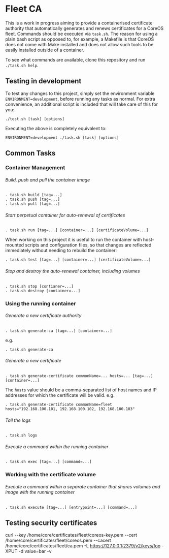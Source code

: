 # Fleet CA
This is a work in progress aiming to provide a containerised certificate authority that automatically generates and renews certificates for a CoreOS fleet. Commands should be executed via `task.sh`. The reason for using a plain bash script as opposed to, for example, a Makefile is that CoreOS does not come with Make installed and does not allow such tools to be easily installed outside of a container.

To see what commands are available, clone this repository and run `./task.sh help`.

## Testing in development
To test any changes to this project, simply set the environment variable `ENVIRONMENT=development`, before running any tasks as normal. For extra convenience, an additional script is included that will take care of this for you:
```
./test.sh [task] [options]
```
Executing the above is completely equivalent to:
```
ENVIRONMENT=development ./task.sh [task] [options]
```

## Common Tasks

### Container Management

###### Build, push and pull the container image
```
. task.sh build [tag=...]
. task.sh push [tag=...]
. task.sh pull [tag=...]
```

###### Start perpetual container for auto-renewal of certificates
```
. task.sh run [tag=...] [container=...] [certificateVolume=...]
```

When working on this project it is useful to run the container with host-mounted scripts and configuration files, so that changes are reflected immediately without needing to rebuild the container:

```
. task.sh test [tag=...] [container=...] [certificateVolume=...]
```

###### Stop and destroy the auto-renewal container, including volumes
```
. task.sh stop [contianer=...]
. task.sh destroy [container=...]
```

### Using the running container

###### Generate a new certificate authority
```
. task.sh generate-ca [tag=...] [container=...]
```

e.g.
```
. task.sh generate-ca
```

###### Generate a new certificate
```
. task.sh generate-certificate commonName=... hosts=... [tag=...] [container=...]
```

The `hosts` value should be a comma-separated list of host names and IP addresses for which the certificate will be valid. e.g.
```
. task.sh generate-certificate commonName=fleet hosts="192.168.100.101, 192.168.100.102, 192.168.100.103"
```

###### Tail the logs
```
. task.sh logs
```

###### Execute a command within the running container
```
. task.sh exec [tag=...] [command=...]
```

### Working with the certificate volume

###### Execute a command within a separate container that shares volumes and image with the running container
```
. task.sh execute [tag=...] [entrypoint=...] [command=...]
```

## Testing security certificates
curl --key /home/core/certificates/fleet/coreos-key.pem --cert /home/core/certificates/fleet/coreos.pem --cacert /home/core/certificates/fleet/ca.pem -L https://127.0.0.1:2379/v2/keys/foo -XPUT -d value=bar -v


